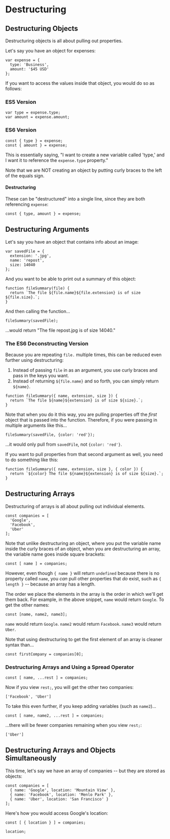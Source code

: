 # Destructuring

## Destructuring Objects

Destructuring objects is all about pulling out properties.

Let's say you have an object for expenses:

```
var expense = {
  type: 'Business',
  amount: '$45 USD'
};
```

If you want to access the values inside that object, you would do so as follows:

### ES5 Version

```
var type = expense.type;
var amount = expense.amount;
```

### ES6 Version

```
const { type } = expense;
const { amount } = expense;
```

This is essentially saying, "I want to create a new variable called 'type,' and I want it to reference the `expense.type` property."

Note that we are NOT creating an object by putting curly braces to the left of the equals sign.

#### Destructuring

These can be "destructured" into a single line, since they are both referencing `expense`:

```
const { type, amount } = expense;
```


## Destructuring Arguments

Let's say you have an object that contains info about an image:

```
var savedFile = {
  extension: '.jpg',
  name: 'repost',
  size: 14040
};
```

And you want to be able to print out a summary of this object:

```
function fileSummary(file) {
  return `The file ${file.name}${file.extension} is of size ${file.size}.`;
}
```

And then calling the function...

```
fileSummary(savedFile);
```

...would return "The file repost.jpg is of size 14040."

### The ES6 Deconstructing Version

Because you are repeating `file.` multiple times, this can be reduced even further using destructuring:

1. Instead of passing `file` in as an argument, you use curly braces and pass in the keys you want.
2. Instead of returning `${file.name}` and so forth, you can simply return `${name}`.

```
function fileSummary({ name, extension, size }) {
  return `The file ${name}${extension} is of size ${size}.`;
}
```

Note that when you do it this way, you are pulling properties off the *first* object that is passed into the function. Therefore, if you were passing in multiple arguments like this...

```
fileSummary(savedFile, {color: 'red'});
```

...it would only pull from `savedFile`, not `{color: 'red'}`.

If you want to pull properties from that second argument as well, you need to do something like this:

```
function fileSummary({ name, extension, size }, { color }) {
  return `${color} The file ${name}${extension} is of size ${size}.`;
}
```


## Destructuring Arrays

Destructuring of arrays is all about pulling out individual elements.

```
const companies = [
  'Google',
  'Facebook',
  'Uber'
];
```

Note that unlike destructuring an object, where you put the variable name inside the curly braces of an object, when you are destructuring an array, the variable name goes inside square brackets:

```
const [ name ] = companies;
```

However, even though `{ name }` will return `undefined` because there is no property called `name`, you *can* pull other properties that *do* exist, such as `{ length }` -- because an array has a length.

The order we place the elements in the array is the order in which we'll get them back. For example, in the above snippet, `name` would return `Google`. To get the other names:

```
const [name, name2, name3];
```

`name` would return `Google`.
`name2` would return `Facebook`.
`name3` would return `Uber`.

Note that using destructuring to get the first element of an array is cleaner syntax than...

```
const firstCompany = companies[0];
```

### Destructuring Arrays and Using a Spread Operator

```
const [ name, ...rest ] = companies;
```

Now if you view `rest;`, you will get the other two companies:

```
['Facebook', 'Uber']
```

To take this even further, if you keep adding variables (such as `name2`)...

```
const [ name, name2, ...rest ] = companies;
```

...there will be fewer companies remaining when you view `rest;`:

```
['Uber']
```

## Destructuring Arrays and Objects Simultaneously

This time, let's say we have an array of companies -- but they are stored as objects:

```
const companies = [
  { name: 'Google', location: 'Mountain View' },
  { name: 'Facebook', location: 'Menlo Park' },
  { name: 'Uber', location: 'San Francisco' }
];
```

Here's how you would access Google's location:

```
const [ { location } ] = companies;

location;
```
